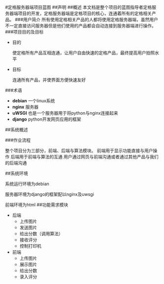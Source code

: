 #定格服务器端项目蓝图
##声明
##概述
本文档是整个项目的蓝图指导者定格服务器端项目的开发，定格服务器端是定格项目的核心，连通着所有的定格相关产品。
###用户简介
所有使用定格相关产品的人都将使用定格服务器端，虽然用户不一定直接访问服务器但是他们使用的产品都会自动连接到服务器端进行操作。
###项目目的及目标
- 目的

    使定格所有产品互相连通，让用户自由快速的定格产品，最终提高用户拍照水平

- 目标

    连通所有产品，并使界面方便快速友好

###术语

- __debian__    一个linux系统
- __nginx__     服务器
- __uWSGI__     也是一个服务器用于将python与nginx连接起来
- __django__    python开发网页应用的框架

##系统概述

###作业流程

整个项目分为三部分，前端、后端与算法模块。
前端用于显示功能直接与用户操作
后端用于前端与算法的互通
用户通过网页与前端沟通或者通过其他产品与我们的后端沟通

##系统环境

系统运行环境为debian

服务器环境为django的框架配以nginx及uwsgi

前端环境为html
##功能需求模块
- 后端
    - 上传图片
    - 发送图片
    - 给出分数（调用算法）
    - 接收评分
    - 控制打印机
- 前端
    - 上传图片
    - 展示图片
    - 给出分数
    - 录入评分